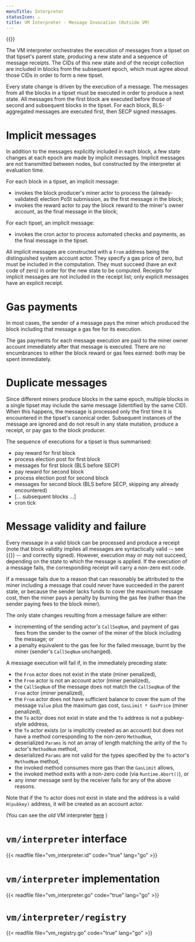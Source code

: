 ```yaml
---
menuTitle: Interpreter
statusIcon: ⚠️
title: VM Interpreter - Message Invocation (Outside VM)
---
```


{{<label vm_interpreter>}}

The VM interpreter orchestrates the execution of messages from a tipset on that tipset's parent state,
producing a new state and a sequence of message receipts. The CIDs of this new state and of the receipt
collection are included in blocks from the subsequent epoch, which must agree about those CIDs 
in order to form a new tipset.

Every state change is driven by the execution of a message.
The messages from all the blocks in a tipset must be executed in order to produce a next state.
All messages from the first block are executed before those of second and subsequent blocks in the
tipset. For each block, BLS-aggregated messages are executed first, then SECP signed messages.

# Implicit messages

In addition to the messages explicitly included in each block, a few state changes at each epoch
are made by implicit messages. Implicit messages are not transmitted between nodes, but constructed
by the interpreter at evaluation time.

For each block in a tipset, an implicit message:

- invokes the block producer's miner actor to process the (already-validated) election PoSt submission,
as the first message in the block;
- invokes the reward actor to pay the block reward to the miner's owner account, as the final message in the block;

For each tipset, an implicit message:

- invokes the cron actor to process automated checks and payments, as the final message in the tipset.

All implicit messages are constructed with a `From` address being the distinguished system account actor.
They specify a gas price of zero, but must be included in the computation.
They must succeed (have an exit code of zero) in order for the new state to be computed.
Receipts for implicit messages are not included in the receipt list; only explicit messages have an
explicit receipt. 

# Gas payments

In most cases, the sender of a message pays the miner which produced the block including that message
a gas fee for its execution.

The gas payments for each message execution are paid to the miner owner account immediately after
that message is executed. There are no encumbrances to either the block reward or gas fees earned: 
both may be spent immediately.  

# Duplicate messages

Since different miners produce blocks in the same epoch, multiple blocks in a single tipset may 
include the same message (identified by the same CID). 
When this happens, the message is processed only the first time it is encountered in the tipset's
canonical order. Subsequent instances of the message are ignored and do not result in any 
state mutation, produce a receipt, or pay gas to the block producer. 

The sequence of executions for a tipset is thus summarised:

- pay reward for first block
- process election post for first block
- messages for first block (BLS before SECP)
- pay reward for second block
- process election post for second block
- messages for second block (BLS before SECP, skipping any already encountered)
- [... subsequent blocks ...]
- cron tick 

# Message validity and failure
Every message in a valid block can be processed and produce a receipt (note that block validity
implies all messages are syntactically valid -- see {{<sref message_syntax>}} -- and correctly signed).
However, execution may or may not succeed, depending on the state to which the message is applied. If the execution
of a message fails, the corresponding receipt will carry a non-zero exit code. 

If a message fails due to a reason that can reasonably be attributed to the miner including a
message that could never have succeeded in the parent state, or because the sender lacks funds
to cover the maximum message cost, then the miner pays a penalty by burning the gas fee 
(rather than the sender paying fees to the block miner).

The only state changes resulting from a message failure are either:

- incrementing of the sending actor's `CallSeqNum`, and payment of gas fees from the sender to the owner of the miner of the block including the message; or
- a penalty equivalent to the gas fee for the failed message, burnt by the miner (sender's `CallSeqNum` unchanged).
 
A message execution will fail if, in the immediately preceding state:

- the `From` actor does not exist in the state (miner penalized),
- the `From` actor is not an account actor (miner penalized),
- the `CallSeqNum` of the message does not match the `CallSeqNum` of the `From` actor (miner penalized),
- the `From` actor does not have sufficient balance to cover the sum of the message `Value` plus the
maximum gas cost, `GasLimit * GasPrice` (miner penalized),
- the `To` actor does not exist in state and the `To` address is not a pubkey-style address,
- the `To` actor exists (or is implicitly created as an account) but does not have a method corresponding to the non-zero `MethodNum`,
- deserialized `Params` is not an array of length matching the arity of the `To` actor's `MethodNum` method,
- deserialized `Params` are not valid for the types specified by the `To` actor's `MethodNum` method,
- the invoked method consumes more gas than the `GasLimit` allows,
- the invoked method exits with a non-zero code (via `Runtime.Abort()`), or
- any inner message sent by the receiver fails for any of the above reasons.

Note that if the `To` actor does not exist in state and the address is a valid `H(pubkey)` address, 
it will be created as an account actor.

(You can see the _old_ VM interpreter [here](docs/systems/filecoin_vm/vm_interpreter_old) )

# `vm/interpreter` interface

{{< readfile file="vm_interpreter.id" code="true" lang="go" >}}

# `vm/interpreter` implementation

{{< readfile file="vm_interpreter.go" code="true" lang="go" >}}

# `vm/interpreter/registry`

{{< readfile file="vm_registry.go" code="true" lang="go" >}}
